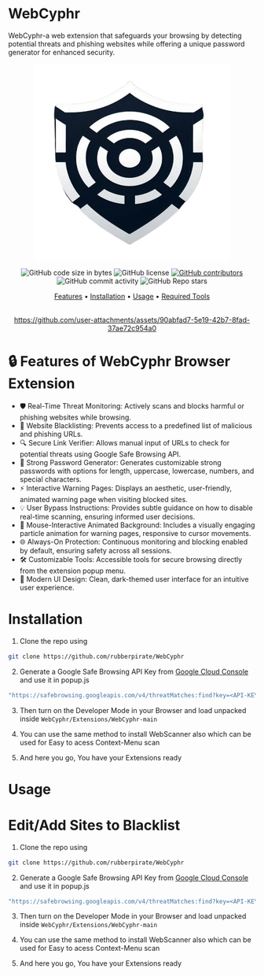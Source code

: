 # WebCyphr

WebCyphr-a web extension that safeguards your browsing by detecting potential threats and phishing websites while offering a unique password generator for enhanced security.

<p align="center">
  <img src="icon.png", width="400", height="400", title="webCyphr"/>
</p>
  <div align="center">
  <img alt="GitHub code size in bytes" src="https://img.shields.io/github/languages/code-size/RubberPirate/WebCyphr">
  <img alt="GitHub license" src="https://img.shields.io/github/license/RubberPirate/WebCyphr">
  <a href="https://github.com/RubberPirate/WebCyphr/graphs/contributors"><img alt="GitHub contributors" src="https://img.shields.io/github/contributors/RubberPirate/WebCyphr"></a>
  <img alt="GitHub commit activity" src="https://img.shields.io/github/commit-activity/m/RubberPirate/WebCyphr">
  <img alt="GitHub Repo stars" src="https://img.shields.io/github/stars/RubberPirate/WebCyphr">
</div>
<p align="center">
  <a href="#features">Features</a> •
  <a href="#installation">Installation</a> •
  <a href="#usage">Usage</a> •
  <a href="#required-tools">Required Tools</a>
  <br>
  <br>

<div align="center">


https://github.com/user-attachments/assets/90abfad7-5e19-42b7-8fad-37ae72c954a0


</div>

# 🔒 Features of WebCyphr Browser Extension
  
- 🛡️ Real-Time Threat Monitoring: Actively scans and blocks harmful or phishing websites while browsing.
- 🚫 Website Blacklisting: Prevents access to a predefined list of malicious and phishing URLs.
- 🔍 Secure Link Verifier: Allows manual input of URLs to check for potential threats using Google Safe Browsing API.
- 🔑 Strong Password Generator: Generates customizable strong passwords with options for length, uppercase, lowercase, numbers, and special characters.
- ⚡ Interactive Warning Pages: Displays an aesthetic, user-friendly, animated warning page when visiting blocked sites.
- 💡 User Bypass Instructions: Provides subtle guidance on how to disable real-time scanning, ensuring informed user decisions.
- 🎨 Mouse-Interactive Animated Background: Includes a visually engaging particle animation for warning pages, responsive to cursor movements.
- 🌐 Always-On Protection: Continuous monitoring and blocking enabled by default, ensuring safety across all sessions.
- 🛠️ Customizable Tools: Accessible tools for secure browsing directly from the extension popup menu.
- 🧩 Modern UI Design: Clean, dark-themed user interface for an intuitive user experience.


# Installation

1. Clone the repo using
```sh
git clone https://github.com/rubberpirate/WebCyphr
```

2. Generate a Google Safe Browsing API Key from [Google Cloud Console](https://console.cloud.google.com) and use it in popup.js
```sh
"https://safebrowsing.googleapis.com/v4/threatMatches:find?key=<API-KEY-HERE>"
```

3. Then turn on the Developer Mode in your Browser and load unpacked inside `WebCyphr/Extensions/WebCyphr-main`

4. You can use the same method to install WebScanner also which can be used for Easy to acess Context-Menu scan

5. And here you go, You have your Extensions ready 

# Usage

# Edit/Add Sites to Blacklist

1. Clone the repo using
```sh
git clone https://github.com/rubberpirate/WebCyphr
```

2. Generate a Google Safe Browsing API Key from [Google Cloud Console](https://console.cloud.google.com) and use it in popup.js
```sh
"https://safebrowsing.googleapis.com/v4/threatMatches:find?key=<API-KEY-HERE>"
```

3. Then turn on the Developer Mode in your Browser and load unpacked inside `WebCyphr/Extensions/WebCyphr-main`

4. You can use the same method to install WebScanner also which can be used for Easy to acess Context-Menu scan

5. And here you go, You have your Extensions ready 
